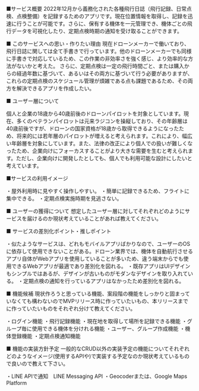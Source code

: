 ■サービス概要
2022年12月から義務化された各種飛行日誌（飛行記録、日常点検、点検整備）を記録するためのアプリです。現在位置情報を取得し、記録を迅速に行うことが可能です。さらに、保有する機体を一元管理でき、機体ごとの飛行データを可視化したり、定期点検時期の通知を受け取ることができます。

■ このサービスへの思い・作りたい理由
現在ドローンメーカーで働いており、飛行日誌に関しては全て手書きで行っています。他のドローンメーカーでも同様に手書きで対応しているため、この作業の非効率さを強く感じ、より効率的な方法がないかと考えた。
さらに、定期点検は一定の飛行時間ごと、または購入からの経過年数に基づいて、あるいはその両方に基づいて行う必要がありますが、これらの定期点検のスケジュール管理が煩雑である点も課題であるため、その両方を解決できるアプリを作成したい。

■ ユーザー層について

個人と企業の18歳から40歳前後のドローンパイロットを対象としています。現在、多くのベテランパイロットは元来ラジコンを操縦しており、その年齢層は40歳前後ですが、ドローンの国家資格が18歳から取得できるようになったため、将来的には若年層のパイロットが増えると考えられます。これにより、幅広い年齢層を対象にしています。また、法律の改正により個人での扱いが難しくなったため、企業向けにフォーカスすることがより大きな需要を生むと考えられます。ただし、企業向けに開発したとしても、個人でも利用可能な設計にしたいと考えています。

■サービスの利用イメージ

・屋外利用時に見やすく操作しやすい。
・簡単に記録できるため、フライトに集中できる。
・定期点検実施時期を見逃さない。

■ ユーザーの獲得について
想定したユーザー層に対してそれぞれどのようにサービスを届けるのか現状考えていることがあれば教えてください。

■ サービスの差別化ポイント・推しポイント

・似たようなサービスは、どれもモバイルアプリばかりなので、ユーザーのOSに依存して使用できないことがある。ドローン業界では、機体を自動航行させるアプリ自体がWebアプリを使用していることが多いため、違う端末からでも使用できるWebアプリが最適であり差別化を図れる。
・既存アプリはUIデザインもシンプルではあるが、デザインが古いものがモダンなデザインを取り入れている。
・定期点検の通知を行っているアプリはなかったため差別化を図れる。


■ 機能候補
現状作ろうと思っている機能、案段階の機能をしっかりと固まっていなくても構わないのでMVPリリース時に作っていたいもの、本リリースまでに作っていたいものをそれぞれ分けて教えてください。

・ログイン機能
・飛行記録機能
・現在地を取得して場所を記録できる機能
・グループ毎に使用できる機体を分けれる機能
・ユーザー、グループ作成機能
・機体登録機能
・定期点検通知機能

■ 機能の実装方針予定
一般的なCRUD以外の実装予定の機能についてそれぞれどのようなイメージ(使用するAPIや)で実装する予定なのか現状考えているもので良いので教えて下さい。

・LINE APIで通知　LINE Messaging API
・Geocoderまたは、Google Maps Platform

